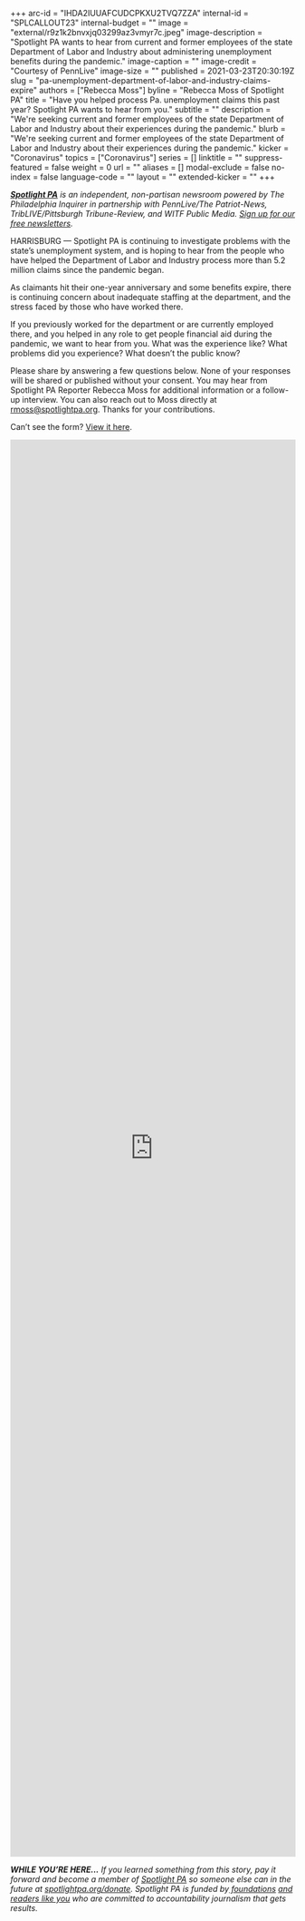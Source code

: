 +++
arc-id = "IHDA2IUUAFCUDCPKXU2TVQ7ZZA"
internal-id = "SPLCALLOUT23"
internal-budget = ""
image = "external/r9z1k2bnvxjq03299az3vmyr7c.jpeg"
image-description = "Spotlight PA wants to hear from current and former employees of the state Department of Labor and Industry about administering unemployment benefits during the pandemic."
image-caption = ""
image-credit = "Courtesy of PennLive"
image-size = ""
published = 2021-03-23T20:30:19Z
slug = "pa-unemployment-department-of-labor-and-industry-claims-expire"
authors = ["Rebecca Moss"]
byline = "Rebecca Moss of Spotlight PA"
title = "Have you helped process Pa. unemployment claims this past year? Spotlight PA wants to hear from you."
subtitle = ""
description = "We're seeking current and former employees of the state Department of Labor and Industry about their experiences during the pandemic."
blurb = "We're seeking current and former employees of the state Department of Labor and Industry about their experiences during the pandemic."
kicker = "Coronavirus"
topics = ["Coronavirus"]
series = []
linktitle = ""
suppress-featured = false
weight = 0
url = ""
aliases = []
modal-exclude = false
no-index = false
language-code = ""
layout = ""
extended-kicker = ""
+++

<a href="https://www.spotlightpa.org/"><i><b>Spotlight PA</b></i></a><i> is an independent, non-partisan newsroom powered by The Philadelphia Inquirer in partnership with PennLive/The Patriot-News, TribLIVE/Pittsburgh Tribune-Review, and WITF Public Media. </i><a href="https://www.spotlightpa.org/newsletters"><i>Sign up for our free newsletters</i></a><i>.</i>

HARRISBURG — Spotlight PA is continuing to investigate problems with the state’s unemployment system, and is hoping to hear from the people who have helped the Department of Labor and Industry process more than 5.2 million claims since the pandemic began.

As claimants hit their one-year anniversary and some benefits expire, there is continuing concern about inadequate staffing at the department, and the stress faced by those who have worked there.

If you previously worked for the department or are currently employed there, and you helped in any role to get people financial aid during the pandemic, we want to hear from you. What was the experience like? What problems did you experience? What doesn’t the public know?

Please share by answering a few questions below. None of your responses will be shared or published without your consent. You may hear from Spotlight PA Reporter Rebecca Moss for additional information or a follow-up interview. You can also reach out to Moss directly at <a href="mailto:rmoss@spotlightpa.org">rmoss@spotlightpa.org</a>. Thanks for your contributions.

Can’t see the form? <a href="https://docs.google.com/forms/d/e/1FAIpQLSeo1DQZBpNCgOBNUpw4h1f_sN3jlOiNaBafeB5jJ3L0JnevrQ/viewform?usp=sf_link" target=_blank>View it here</a>.

<iframe src="https://docs.google.com/forms/d/e/1FAIpQLSeo1DQZBpNCgOBNUpw4h1f_sN3jlOiNaBafeB5jJ3L0JnevrQ/viewform?embedded=true" width="100%" height="2500" frameborder="0" marginheight="0" marginwidth="0">Loading…</iframe>

<i><b>WHILE YOU’RE HERE...</b></i><i> If you learned something from this story, pay it forward and become a member of </i><a href="https://www.spotlightpa.org/"><i>Spotlight PA</i></a><i> so someone else can in the future at </i><a href="http://spotlightpa.org/donate"><i>spotlightpa.org/donate</i></a><i>. Spotlight PA is funded by</i><a href="https://www.spotlightpa.org/support"><i> foundations</i></a><i> </i><a href="https://www.spotlightpa.org/support"><i>and readers like you</i></a><i> who are committed to accountability journalism that gets results.</i>
